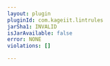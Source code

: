 ```yaml
---
layout: plugin
pluginId: com.kageiit.lintrules
jarSha1: INVALID
isJarAvailable: false
error: NONE
violations: []

---
```

